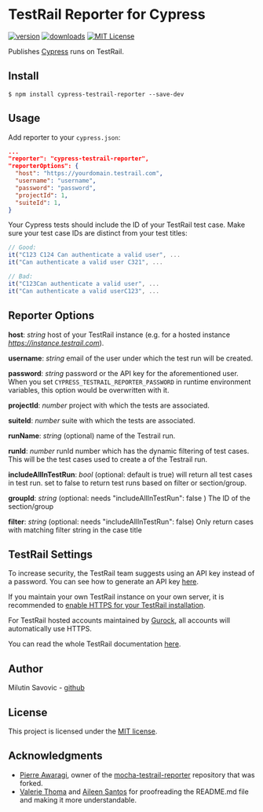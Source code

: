 # TestRail Reporter for Cypress

[![version](https://img.shields.io/npm/v/cypress-testrail-reporter.svg)](https://www.npmjs.com/package/cypress-testrail-reporter)
[![downloads](https://img.shields.io/npm/dt/cypress-testrail-reporter.svg)](https://www.npmjs.com/package/cypress-testrail-reporter)
[![MIT License](https://img.shields.io/github/license/Vivify-Ideas/cypress-testrail-reporter.svg)](https://github.com/Vivify-Ideas/cypress-testrail-reporter/blob/master/LICENSE.md)

Publishes [Cypress](https://www.cypress.io/) runs on TestRail.

## Install

```shell
$ npm install cypress-testrail-reporter --save-dev
```

## Usage

Add reporter to your `cypress.json`:

```json
...
"reporter": "cypress-testrail-reporter",
"reporterOptions": {
  "host": "https://yourdomain.testrail.com",
  "username": "username",
  "password": "password",
  "projectId": 1,
  "suiteId": 1,
}
```

Your Cypress tests should include the ID of your TestRail test case. Make sure your test case IDs are distinct from your test titles:

```Javascript
// Good:
it("C123 C124 Can authenticate a valid user", ...
it("Can authenticate a valid user C321", ...

// Bad:
it("C123Can authenticate a valid user", ...
it("Can authenticate a valid userC123", ...
```

## Reporter Options

**host**: _string_ host of your TestRail instance (e.g. for a hosted instance _https://instance.testrail.com_).

**username**: _string_ email of the user under which the test run will be created.

**password**: _string_ password or the API key for the aforementioned user. When you set `CYPRESS_TESTRAIL_REPORTER_PASSWORD` in runtime environment variables, this option would be overwritten with it.

**projectId**: _number_ project with which the tests are associated.

**suiteId**: _number_ suite with which the tests are associated.

**runName**: _string_ (optional) name of the Testrail run.

**runId**: _number_  runId number which has the dynamic filtering of test cases. This will be the test cases used to create a of the Testrail run.

**includeAllInTestRun**: _bool_ (optional: default is true) will return all test cases in test run. set to false to return test runs based on filter or section/group.

**groupId**: _string_ (optional: needs "includeAllInTestRun": false ) The ID of the section/group

**filter**: _string_ (optional: needs "includeAllInTestRun": false) Only return cases with matching filter string in the case title

## TestRail Settings

To increase security, the TestRail team suggests using an API key instead of a password. You can see how to generate an API key [here](http://docs.gurock.com/testrail-api2/accessing#username_and_api_key).

If you maintain your own TestRail instance on your own server, it is recommended to [enable HTTPS for your TestRail installation](http://docs.gurock.com/testrail-admin/admin-securing#using_https).

For TestRail hosted accounts maintained by [Gurock](http://www.gurock.com/), all accounts will automatically use HTTPS.

You can read the whole TestRail documentation [here](http://docs.gurock.com/).

## Author

Milutin Savovic - [github](https://github.com/mickosav)

## License

This project is licensed under the [MIT license](/LICENSE.md).

## Acknowledgments

* [Pierre Awaragi](https://github.com/awaragi), owner of the [mocha-testrail-reporter](https://github.com/awaragi/mocha-testrail-reporter) repository that was forked.
* [Valerie Thoma](https://github.com/ValerieThoma) and [Aileen Santos](https://github.com/asantos3026) for proofreading the README.md file and making it more understandable.
